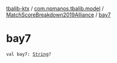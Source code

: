 [tbalib-ktx](../../index.md) / [com.npmanos.tbalib.model](../index.md) / [MatchScoreBreakdown2019Alliance](index.md) / [bay7](./bay7.md)

# bay7

`val bay7: `[`String`](https://kotlinlang.org/api/latest/jvm/stdlib/kotlin/-string/index.html)`?`